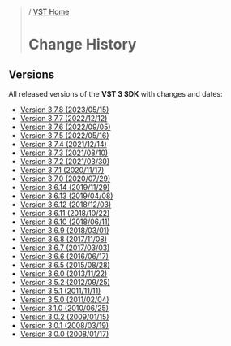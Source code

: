 >/ [VST Home](../)
>
># Change History

## Versions

All released versions of the **VST 3 SDK** with changes and dates:

- [Version 3.7.8 (2023/05/15)](Version+3.7.8.md)
- [Version 3.7.7 (2022/12/12)](Version+3.7.7.md)
- [Version 3.7.6 (2022/09/05)](Version+3.7.6.md)
- [Version 3.7.5 (2022/05/16)](Version+3.7.5.md)
- [Version 3.7.4 (2021/12/14)](Version+3.7.4.md)
- [Version 3.7.3 (2021/08/10)](Version+3.7.3.md)
- [Version 3.7.2 (2021/03/30)](Version+3.7.2.md)
- [Version 3.7.1 (2020/11/17)](Version+3.7.1.md)
- [Version 3.7.0 (2020/07/29)](Version+3.7.0.md)
- [Version 3.6.14 (2019/11/29)](Version+3.6.14.md)
- [Version 3.6.13 (2019/04/08)](Version+3.6.13.md)
- [Version 3.6.12 (2018/12/03)](Version+3.6.12.md)
- [Version 3.6.11 (2018/10/22)](Version+3.6.11.md)
- [Version 3.6.10 (2018/06/11)](Version+3.6.10.md)
- [Version 3.6.9 (2018/03/01)](Version+3.6.9.md)
- [Version 3.6.8 (2017/11/08)](Version+3.6.8.md)
- [Version 3.6.7 (2017/03/03)](Version+3.6.7.md)
- [Version 3.6.6 (2016/06/17)](Version+3.6.6.md)
- [Version 3.6.5 (2015/08/28)](Version+3.6.5.md)
- [Version 3.6.0 (2013/11/22)](Version+3.6.0.md)
- [Version 3.5.2 (2012/09/25)](Version+3.5.2.md)
- [Version 3.5.1 (2011/11/11)](Version+3.5.1.md)
- [Version 3.5.0 (2011/02/04)](Version+3.5.0.md)
- [Version 3.1.0 (2010/06/25)](Version+3.1.0.md)
- [Version 3.0.2 (2009/01/15)](Version+3.0.2.md)
- [Version 3.0.1 (2008/03/19)](Version+3.0.1.md)
- [Version 3.0.0 (2008/01/17)](Version+3.0.0.md)
